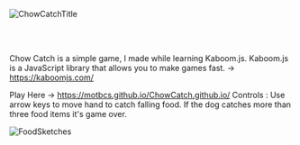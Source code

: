 

![ChowCatchTitle](https://github.com/MotBCS/ChowCatch.github.io/assets/82474687/955c6ec1-336f-4f79-979a-9598aae9fe2e)

<br>
<br>

Chow Catch is a simple game, I made while learning Kaboom.js.
Kaboom.js is a JavaScript library that allows you to make games fast. -> https://kaboomjs.com/

Play Here -> https://motbcs.github.io/ChowCatch.github.io/
Controls : Use arrow keys to move hand to catch falling food. If the dog catches more than three food items it's game over.

![FoodSketches](https://github.com/MotBCS/ChowCatch.github.io/assets/82474687/12852427-d176-4e33-9a69-3af81f756bb9)
